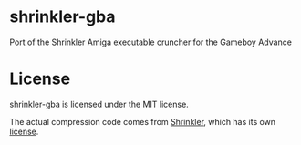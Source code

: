 <!--
SPDX-FileCopyrightText: 2021 Thomas Mathys
SPDX-License-Identifier: MIT
shrinkler-gba: Port of the Shrinkler Amiga executable cruncher for the GBA
-->

# shrinkler-gba
Port of the Shrinkler Amiga executable cruncher for the Gameboy Advance

# License
shrinkler-gba is licensed under the MIT license.

The actual compression code comes from [Shrinkler](https://github.com/askeksa/Shrinkler),
which has its own [license](LICENSES/LicenseRef-Shrinkler.txt).
